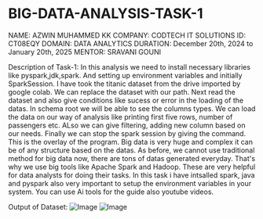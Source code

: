 # BIG-DATA-ANALYSIS-TASK-1
NAME: AZWIN MUHAMMED KK 
COMPANY: CODTECH IT SOLUTIONS
ID: CT08EQY
DOMAIN: DATA ANALYTICS
DURATION: December 20th, 2024 to January 20th, 2025 
MENTOR: SRAVANI GOUNI

Description of Task-1:
In this analysis we need to install necessary libraries like pyspark,jdk,spark. And setting up environment variables and initially SparkSession.
I have took the titanic dataset from the drive imported by google colab. We can replace the dataset with our path.
Next read the dataset and also give conditions like sucess or error in the loading of the datas. In schema root we will be able to see the columns types.
We can load the data on our way of analysis like printing first five rows, number of passengers etc. ALso we can give filtering, adding new column based on our needs.
Finally we can stop the spark session by giving the command. This is the overlay of the program.
Big data is very huge and complex it can be of any structure based on the datas. As before, we cannot use traditional method for big data now, there are tons of datas generated everyday. That's why we use big tools like Apache Spark and Hadoop. These are very helpful for data analysts for doing their tasks. In this task i have intsalled spark, java and pyspark also very important to setup the environment variables in your system. You can use Ai tools for the guide also youtube videos. 

Output of Dataset:
![Image](https://github.com/user-attachments/assets/2e916753-f8f2-4569-83ba-c187f071ef4e)
![Image](https://github.com/user-attachments/assets/a786764f-ec82-4bf9-aa6c-db24cb610d3a)




